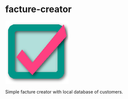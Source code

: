 # facture-creator
![Logo](src/assets/img/icon.png)

Simple facture creator with local database of customers. 
